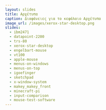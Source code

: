```yaml
---
layout: slides
title: Αρχέτυπα
caption: Διαφάνειες για το κεφάλαιο Αρχέτυπα
image_url: /images/xerox-star-desktop.png
slides:
  - ibm2471
  - datapoint-2200
  - trs-80
  - xerox-star-desktop
  - engelbart-mouse
  - vt100
  - apple-mouse
  - menus-on-windows
  - menus-on-top
  - igoefinger
  - sketchpad
  - x-window-system
  - makey_makey_front
  - minecraft-pi
  - input-comparison
  - mouse-test-software
---
```

